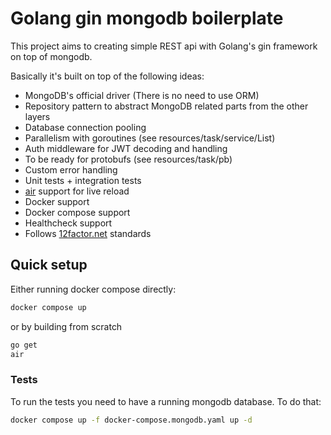 # Golang gin mongodb boilerplate

This project aims to creating simple REST api with Golang's gin framework on top of mongodb.

Basically it's built on top of the following ideas:

- MongoDB's official driver (There is no need to use ORM)
- Repository pattern to abstract MongoDB related parts from the other layers
- Database connection pooling
- Parallelism with goroutines (see resources/task/service/List)
- Auth middleware for JWT decoding and handling
- To be ready for protobufs (see resources/task/pb)
- Custom error handling
- Unit tests + integration tests
- [air](https://github.com/cosmtrek/air) support for live reload
- Docker support
- Docker compose support
- Healthcheck support
- Follows [12factor.net](https://12factor.net) standards


## Quick setup

Either running docker compose directly: 

```bash
docker compose up
```

or by building from scratch

```bash
go get
air
```

### Tests

To run the tests you need to have a running mongodb database. To do that:

```bash
docker compose up -f docker-compose.mongodb.yaml up -d
````